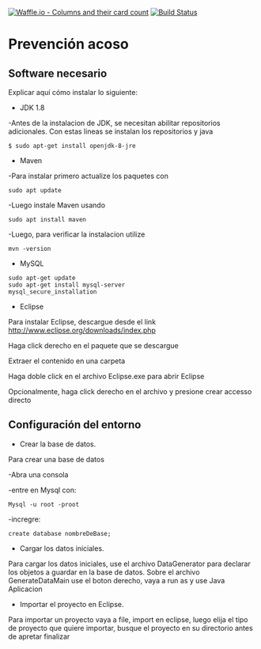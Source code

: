 [![Waffle.io - Columns and their card count](https://badge.waffle.io/JuanCS95/prevencion-acoso.svg?columns=backlog)](https://waffle.io/JuanCS95/prevencion-acoso)
[![Build Status](https://travis-ci.org/JuanCS95/prevencion-acoso.svg?branch=master)](https://travis-ci.org/JuanCS95/prevencion-acoso)

# Prevención acoso

## Software necesario

Explicar aquí cómo instalar lo siguiente:
* JDK 1.8

-Antes de la instalacion de JDK, se necesitan abilitar repositorios adicionales. Con estas lineas se instalan los repositorios y java
```
$ sudo apt-get install openjdk-8-jre
```

* Maven

-Para instalar primero actualize los paquetes con 
```
sudo apt update
```
-Luego instale Maven usando
```
sudo apt install maven
```
-Luego, para verificar la instalacion utilize
```
mvn -version
```
* MySQL
```
sudo apt-get update
sudo apt-get install mysql-server
mysql_secure_installation
```
* Eclipse

Para instalar Eclipse, descargue desde el link http://www.eclipse.org/downloads/index.php

Haga click derecho en el paquete que se descargue

Extraer el contenido en una carpeta

Haga doble click en el archivo Eclipse.exe para abrir Eclipse

Opcionalmente, haga click derecho en el archivo y presione crear accesso directo 

## Configuración del entorno

* Crear la base de datos.

Para crear una base de datos

-Abra una consola

-entre en Mysql con:
```
Mysql -u root -proot
```
-incregre:
```
create database nombreDeBase;
```
* Cargar los datos iniciales.

Para cargar los datos iniciales, use el archivo DataGenerator para declarar los objetos a guardar en la base de datos.
Sobre el archivo GenerateDataMain use el boton derecho, vaya a run as y use Java Aplicacion
* Importar el proyecto en Eclipse.

Para importar un proyecto vaya a file, import en eclipse, luego elija el tipo de proyecto que quiere importar, busque el proyecto en su directorio antes de apretar finalizar
